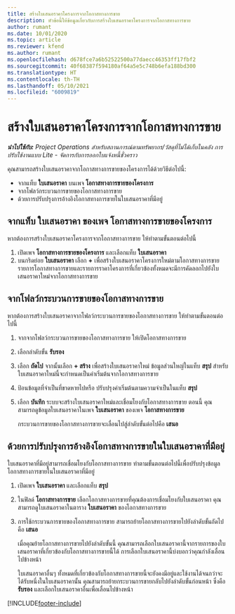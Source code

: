 ```yaml
---
title: สร้างใบเสนอราคาโครงการจากโอกาสทางการขาย
description: หัวข้อนี้ให้ข้อมูลเกี่ยวกับการสร้างใบเสนอราคาโครงการจากโอกาสทางการขาย
author: rumant
ms.date: 10/01/2020
ms.topic: article
ms.reviewer: kfend
ms.author: rumant
ms.openlocfilehash: d678fce7a6b52522500a77daecc46353ff17fbf2
ms.sourcegitcommit: 40f68387f594180af64a5e5c748b6efa188bd300
ms.translationtype: HT
ms.contentlocale: th-TH
ms.lasthandoff: 05/10/2021
ms.locfileid: "6009819"
---
```

# <a name="create-project-quotes-from-opportunities"></a>สร้างใบเสนอราคาโครงการจากโอกาสทางการขาย

_**นำไปใช้กับ:** Project Operations สำหรับสถานการณ์ตามทรัพยากร/วัสดุที่ไม่ได้เก็บในคลัง การปรับใช้งานแบบ Lite - จัดการกับการออกใบแจ้งหนี้ชั่วคราว_

คุณสามารถสร้างใบเสนอราคาจากโอกาสทางการขายของโครงการได้ด้วยวิธีต่อไปนี้:

- จากแท็บ **ใบเสนอราคา** บนเพจ **โอกาสทางการขายของโครงการ**
- จากโฟลว์กระบวนการขายของโอกาสทางการขาย
- ด้วยการปรับปรุงการอ้างอิงโอกาสทางการขายในใบเสนอราคาที่มีอยู่

## <a name="from-the-quotes-tab-of-the-project-opportunity-page"></a>จากแท็บ ใบเสนอราคา ของเพจ โอกาสทางการขายของโครงการ

หากต้องการสร้างใบเสนอราคาโครงการจากโอกาสทางการขาย ให้ทำตามขั้นตอนต่อไปนี้

1. เปิดเพจ **โอกาสทางการขายของโครงการ** และเลือกแท็บ **ใบเสนอราคา** 
2. บนกริดย่อย **ใบเสนอราคา** เลือก **+** เพื่อสร้างใบเสนอราคาโครงการใหม่ตามโอกาสทางการขาย รายการโอกาสทางการขายและรายการราคาโครงการที่เกี่ยวข้องทั้งหมดจะมีการคัดลอกไปยังใบเสนอราคาใหม่จากโอกาสทางการขาย

## <a name="from-the-opportunity-sales-process-flow"></a>จากโฟลว์กระบวนการขายของโอกาสทางการขาย

หากต้องการสร้างใบเสนอราคาจากโฟลว์กระบวนการขายของโอกาสทางการขาย ให้ทำตามขั้นตอนต่อไปนี้

1. จากจากโฟลว์กระบวนการขายของโอกาสทางการขาย ให้เปิดโอกาสทางการขาย
2. เลือกลำดับขั้น **รับรอง** 
3. เลือก **ถัดไป** จากนั้นเลือก **+ สร้าง** เพื่อสร้างใบเสนอราคาใหม่ ข้อมูลส่วนใหญ่ในแท็บ **สรุป** สำหรับใบเสนอราคาใหม่นี้จะกำหนดเป็นค่าเริ่มต้นจากโอกาสทางการขาย 
4. ป้อนข้อมูลที่จำเป็นที่ขาดหายไปหรือ ปรับปรุงค่าเริ่มต้นตามความจำเป็นในแท็บ **สรุป**
5. เลือก **บันทึก** ระบบจะสร้างใบเสนอราคาใหม่และเชื่อมโยงกับโอกาสทางการขาย ตอนนี้ คุณสามารถดูข้อมูลใบเสนอราคาในเพจ **ใบเสนอราคา** ของเพจ **โอกาสทางการขาย** 

   กระบวนการขายของโอกาสทางการขายจะเลื่อนไปสู่ลำดับขั้นต่อไปคือ **เสนอ**


## <a name="by-updating-the-opportunity-reference-on-an-existing-quote"></a>ด้วยการปรับปรุงการอ้างอิงโอกาสทางการขายในใบเสนอราคาที่มีอยู่

ใบเสนอราคาที่มีอยู่สามารถเชื่อมโยงกับโอกาสทางการขาย ทำตามขั้นตอนต่อไปนี้เพื่อปรับปรุงข้อมูลโอกาสทางการขายในใบเสนอราคาที่มีอยู่

1. เปิดเพจ **ใบเสนอราคา** และเลือกแท็บ **สรุป**
2. ในฟิลด์ **โอกาสทางการขาย** เลือกโอกาสทางการขายที่คุณต้องการเชื่อมโยงกับใบเสนอราคา คุณสามารถดูใบเสนอราคาในตาราง **ใบเสนอราคา** ของโอกาสทางการขาย 
3. การใช้กระบวนการขายของโอกาสทางการขาย สามารถย้ายโอกาสทางการขายไปยังลำดับขั้นถัดไปคือ **เสนอ** 

   เมื่อคุณย้ายโอกาสทางการขายไปยังลำดับขั้นนี้ คุณสามารถเลือกใบเสนอราคานี้จากรายการของใบเสนอราคาที่เกี่ยวข้องกับโอกาสทางการขายนี้ได้ การเลือกใบเสนอราคานี้บ่งบอกว่าคุณกำลังเลื่อนไปข้างหน้า

   ใบเสนอราคาอื่นๆ ทั้งหมดที่เกี่ยวข้องกับโอกาสทางการขายนี้จะยังคงมีอยู่และใช้งานได้จนกว่าจะได้รับหนึ่งในใบเสนอราคานั้น คุณสามารถย้ายกระบวนการขายกลับไปยังลำดับขั้นก่อนหน้า ซึ่งคือ **รับรอง** และเลือกใบเสนอราคาอื่นเพื่อเลื่อนไปข้างหน้า


[!INCLUDE[footer-include](../includes/footer-banner.md)]
